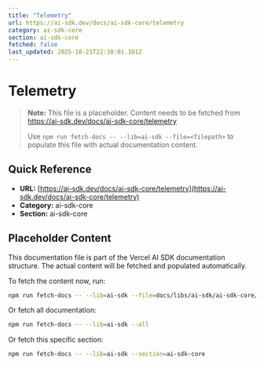 ```yaml
---
title: "Telemetry"
url: https://ai-sdk.dev/docs/ai-sdk-core/telemetry
category: ai-sdk-core
section: ai-sdk-core
fetched: false
last_updated: 2025-10-21T22:38:01.101Z
---
```


# Telemetry

> **Note:** This file is a placeholder. Content needs to be fetched from https://ai-sdk.dev/docs/ai-sdk-core/telemetry
>
> Use `npm run fetch-docs -- --lib=ai-sdk --file=<filepath>` to populate this file with actual documentation content.

## Quick Reference

- **URL:** [https://ai-sdk.dev/docs/ai-sdk-core/telemetry](https://ai-sdk.dev/docs/ai-sdk-core/telemetry)
- **Category:** ai-sdk-core
- **Section:** ai-sdk-core

## Placeholder Content

This documentation file is part of the Vercel AI SDK documentation structure.
The actual content will be fetched and populated automatically.

To fetch the content now, run:

```bash
npm run fetch-docs -- --lib=ai-sdk --file=docs/libs/ai-sdk/ai-sdk-core/telemetry.md
```

Or fetch all documentation:

```bash
npm run fetch-docs -- --lib=ai-sdk --all
```

Or fetch this specific section:

```bash
npm run fetch-docs -- --lib=ai-sdk --section=ai-sdk-core
```
